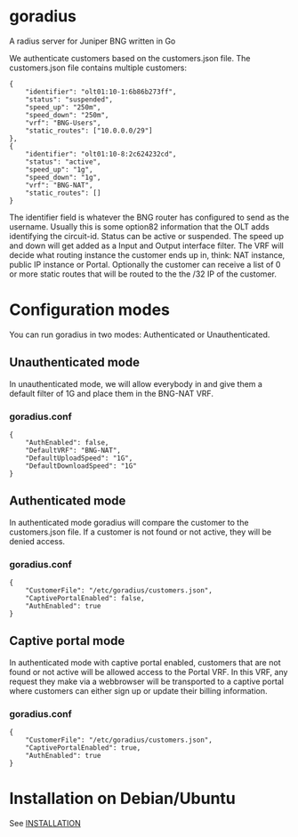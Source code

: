 # goradius
A radius server for Juniper BNG written in Go

We authenticate customers based on the customers.json file. The customers.json file contains multiple customers:

```
{
    "identifier": "olt01:10-1:6b86b273ff",
    "status": "suspended",
    "speed_up": "250m",
    "speed_down": "250m",
    "vrf": "BNG-Users",
    "static_routes": ["10.0.0.0/29"]
},
{
    "identifier": "olt01:10-8:2c624232cd",
    "status": "active",
    "speed_up": "1g",
    "speed_down": "1g",
    "vrf": "BNG-NAT",
    "static_routes": []
}
```

The identifier field is whatever the BNG router has configured to send as the username. Usually this is some option82 information that the OLT adds identifying the circuit-id. Status can be active or suspended. The speed up and down will get added as a Input and Output interface filter. The VRF will decide what routing instance the customer ends up in, think: NAT instance, public IP instance or Portal. Optionally the customer can receive a list of 0 or more static routes that will be routed to the the /32 IP of the customer.

# Configuration modes
You can run goradius in two modes: Authenticated or Unauthenticated.

## Unauthenticated mode
In unauthenticated mode, we will allow everybody in and give them a default filter of 1G and place them in the BNG-NAT VRF.

### goradius.conf
```
{
    "AuthEnabled": false,
    "DefaultVRF": "BNG-NAT",
    "DefaultUploadSpeed": "1G",
    "DefaultDownloadSpeed": "1G"
}
```

## Authenticated mode
In authenticated mode goradius will compare the customer to the customers.json file. If a customer is not found or not active, they will be denied access.

### goradius.conf
```
{
    "CustomerFile": "/etc/goradius/customers.json",
    "CaptivePortalEnabled": false,
    "AuthEnabled": true
}
```

## Captive portal mode
In authenticated mode with captive portal enabled, customers that are not found or not active will be allowed access to the Portal VRF. In this VRF, any request they make via a webbrowser will be transported to a captive portal where customers can either sign up or update their billing information.

### goradius.conf
```
{
    "CustomerFile": "/etc/goradius/customers.json",
    "CaptivePortalEnabled": true,
    "AuthEnabled": true
}
```

# Installation on Debian/Ubuntu

See [INSTALLATION](INSTALLATION.md)
